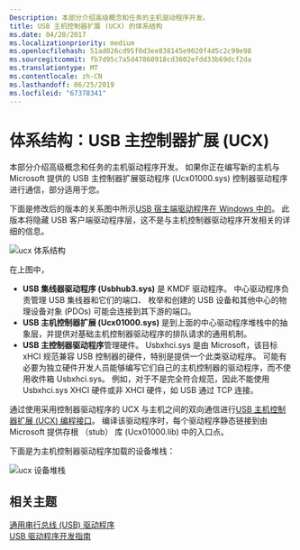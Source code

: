 ```yaml
---
Description: 本部分介绍高级概念和任务的主机驱动程序开发。
title: USB 主机控制器扩展 (UCX) 的体系结构
ms.date: 04/20/2017
ms.localizationpriority: medium
ms.openlocfilehash: 51ad026cd95f0d3ee838145e9020f4d5c2c99e98
ms.sourcegitcommit: fb7d95c7a5d47860918cd3602efdd33b69dcf2da
ms.translationtype: MT
ms.contentlocale: zh-CN
ms.lasthandoff: 06/25/2019
ms.locfileid: "67378341"
---
```

# <a name="architecture-usb-host-controller-extension-ucx"></a>体系结构：USB 主控制器扩展 (UCX)


本部分介绍高级概念和任务的主机驱动程序开发。 如果你正在编写新的主机与 Microsoft 提供的 USB 主控制器扩展驱动程序 (Ucx01000.sys) 控制器驱动程序进行通信，部分适用于您。

下面是修改后的版本的关系图中所示[USB 宿主端驱动程序在 Windows 中的](usb-3-0-driver-stack-architecture.md)。 此版本将隐藏 USB 客户端驱动程序层，这不是与主机控制器驱动程序开发相关的详细的信息。

![ucx 体系结构](images/ucx.png)

在上图中，

-   **USB 集线器驱动程序 (Usbhub3.sys)** 是 KMDF 驱动程序。 中心驱动程序负责管理 USB 集线器和它们的端口、 枚举和创建的 USB 设备和其他中心的物理设备对象 (PDOs) 可能会连接到其下游的端口。
-   **USB 主机控制器扩展 (Ucx01000.sys)** 是到上面的中心驱动程序堆栈中的抽象层，并提供对基础主机控制器驱动程序的排队请求的通用机制。
-   **USB 主控制器驱动程序**管理硬件。 Usbxhci.sys 是由 Microsoft，该目标 xHCI 规范兼容 USB 控制器的硬件，特别是提供一个此类驱动程序。 可能有必要为独立硬件开发人员能够编写它们自己的主机控制器的驱动程序，而不使用收件箱 Usbxhci.sys。 例如，对于不是完全符合规范，因此不能使用 Usbxhci.sys XHCI 硬件或非 XHCI 硬件，如 USB 通过 TCP 连接。

通过使用采用控制器驱动程序的 UCX 与主机之间的双向通信进行[USB 主机控制器扩展 (UCX) 编程接口](https://docs.microsoft.com/previous-versions/windows/hardware/drivers/mt188009(v=vs.85))。 编译该驱动程序时，每个驱动程序静态链接到由 Microsoft 提供存根 （stub） 库 (Ucx01000.lib) 中的入口点。

下面是为主机控制器驱动程序加载的设备堆栈：

![ucx 设备堆栈](images/ucx-device-stack.png)

## <a name="related-topics"></a>相关主题
[通用串行总线 (USB) 驱动程序](https://docs.microsoft.com/windows-hardware/drivers/)  
[USB 驱动程序开发指南](usb-driver-development-guide.md)  



